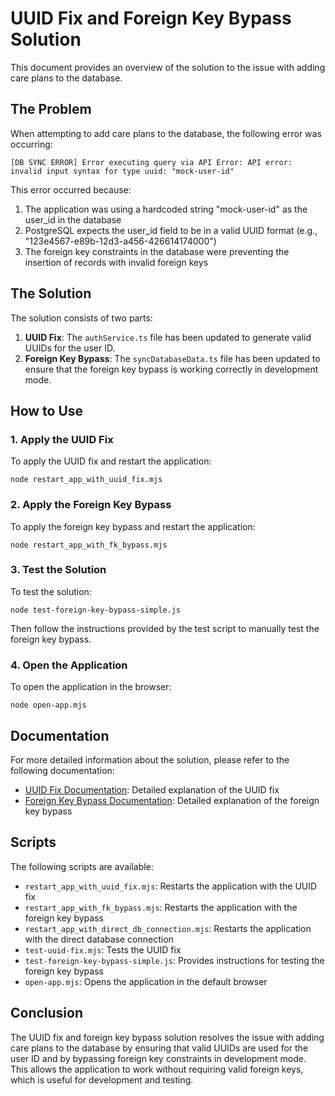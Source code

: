 # UUID Fix and Foreign Key Bypass Solution

This document provides an overview of the solution to the issue with adding care plans to the database.

## The Problem

When attempting to add care plans to the database, the following error was occurring:

```
[DB SYNC ERROR] Error executing query via API Error: API error: invalid input syntax for type uuid: "mock-user-id"
```

This error occurred because:

1. The application was using a hardcoded string "mock-user-id" as the user_id in the database
2. PostgreSQL expects the user_id field to be in a valid UUID format (e.g., "123e4567-e89b-12d3-a456-426614174000")
3. The foreign key constraints in the database were preventing the insertion of records with invalid foreign keys

## The Solution

The solution consists of two parts:

1. **UUID Fix**: The `authService.ts` file has been updated to generate valid UUIDs for the user ID.
2. **Foreign Key Bypass**: The `syncDatabaseData.ts` file has been updated to ensure that the foreign key bypass is working correctly in development mode.

## How to Use

### 1. Apply the UUID Fix

To apply the UUID fix and restart the application:

```
node restart_app_with_uuid_fix.mjs
```

### 2. Apply the Foreign Key Bypass

To apply the foreign key bypass and restart the application:

```
node restart_app_with_fk_bypass.mjs
```

### 3. Test the Solution

To test the solution:

```
node test-foreign-key-bypass-simple.js
```

Then follow the instructions provided by the test script to manually test the foreign key bypass.

### 4. Open the Application

To open the application in the browser:

```
node open-app.mjs
```

## Documentation

For more detailed information about the solution, please refer to the following documentation:

- [UUID Fix Documentation](UUID_FIX_DOCUMENTATION_UPDATED.md): Detailed explanation of the UUID fix
- [Foreign Key Bypass Documentation](FOREIGN_KEY_BYPASS_DOCUMENTATION.md): Detailed explanation of the foreign key bypass

## Scripts

The following scripts are available:

- `restart_app_with_uuid_fix.mjs`: Restarts the application with the UUID fix
- `restart_app_with_fk_bypass.mjs`: Restarts the application with the foreign key bypass
- `restart_app_with_direct_db_connection.mjs`: Restarts the application with the direct database connection
- `test-uuid-fix.mjs`: Tests the UUID fix
- `test-foreign-key-bypass-simple.js`: Provides instructions for testing the foreign key bypass
- `open-app.mjs`: Opens the application in the default browser

## Conclusion

The UUID fix and foreign key bypass solution resolves the issue with adding care plans to the database by ensuring that valid UUIDs are used for the user ID and by bypassing foreign key constraints in development mode. This allows the application to work without requiring valid foreign keys, which is useful for development and testing.
